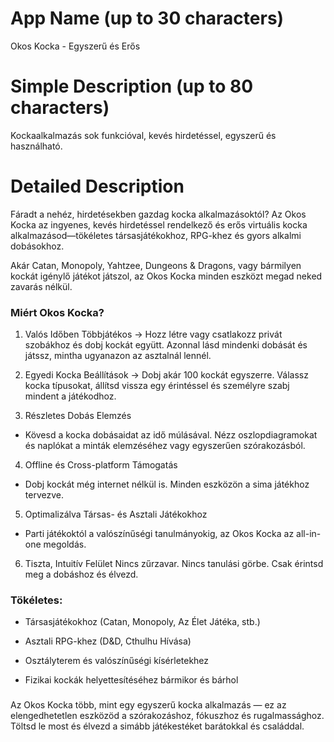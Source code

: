# App Name (up to 30 characters)
Okos Kocka - Egyszerű és Erős

# Simple Description (up to 80 characters)
Kockaalkalmazás sok funkcióval, kevés hirdetéssel, egyszerű és használható.

# Detailed Description

Fáradt a nehéz, hirdetésekben gazdag kocka alkalmazásoktól?
Az Okos Kocka az ingyenes, kevés hirdetéssel rendelkező és erős virtuális kocka alkalmazásod—tökéletes társasjátékokhoz, RPG-khez és gyors alkalmi dobásokhoz.

Akár Catan, Monopoly, Yahtzee, Dungeons & Dragons, vagy bármilyen kockát igénylő játékot játszol, az Okos Kocka minden eszközt megad neked zavarás nélkül.

### Miért Okos Kocka?
1. Valós Időben Többjátékos
-> Hozz létre vagy csatlakozz privát szobákhoz és dobj kockát együtt. Azonnal lásd mindenki dobását és játssz, mintha ugyanazon az asztalnál lennél.

2. Egyedi Kocka Beállítások
-> Dobj akár 100 kockát egyszerre. Válassz kocka típusokat, állítsd vissza egy érintéssel és személyre szabj mindent a játékodhoz.

3. Részletes Dobás Elemzés
- Kövesd a kocka dobásaidat az idő múlásával. Nézz oszlopdiagramokat és naplókat a minták elemzéséhez vagy egyszerűen szórakozásból.

4. Offline és Cross-platform Támogatás
- Dobj kockát még internet nélkül is. Minden eszközön a sima játékhoz tervezve.

5. Optimalizálva Társas- és Asztali Játékokhoz
- Parti játékoktól a valószínűségi tanulmányokig, az Okos Kocka az all-in-one megoldás.

6. Tiszta, Intuitív Felület
Nincs zűrzavar. Nincs tanulási görbe. Csak érintsd meg a dobáshoz és élvezd.

### Tökéletes:
- Társasjátékokhoz (Catan, Monopoly, Az Élet Játéka, stb.)

- Asztali RPG-khez (D&D, Cthulhu Hívása)

- Osztályterem és valószínűségi kísérletekhez

- Fizikai kockák helyettesítéséhez bármikor és bárhol

###
Az Okos Kocka több, mint egy egyszerű kocka alkalmazás — ez az elengedhetetlen eszközöd a szórakozáshoz, fókuszhoz és rugalmassághoz.
Töltsd le most és élvezd a simább játékestéket barátokkal és családdal. 